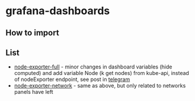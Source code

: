 # grafana-dashboards


## How to import


## List

- [node-exporter-full](https://grafana.com/grafana/dashboards/1860-node-exporter-full/) - minor changes in dashboard variables (hide computed) and add variable Node (k get nodes) from kube-api, instead of nodeExporter endpoint, see post in [telegram](https://t.me/devopsi/67)
- [node-exporter-network](https://grafana.com/grafana/dashboards/1860-node-exporter-full/) - same as above, but only related to networks panels have left
